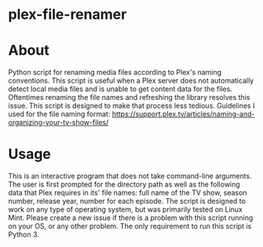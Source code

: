 # plex-file-renamer
# About
Python script for renaming media files according to Plex's naming conventions.
This script is useful when a Plex server does not automatically detect local media files and is unable to get content data for the files. Oftentimes renaming the file names and refreshing the library resolves this issue. This script is designed to make that process less tedious.
Guidelines I used for the file naming format: https://support.plex.tv/articles/naming-and-organizing-your-tv-show-files/

# Usage
This is an interactive program that does not take command-line arguments.
The user is first prompted for the directory path as well as the following data that Plex requires in its' file names: full name of the TV show, season number, release year, number for each episode.
The script is designed to work on any type of operating system, but was primarily tested on Linux Mint. Please create a new issue if there is a problem with this script running on your OS, or any other problem.
The only requirement to run this script is Python 3.


